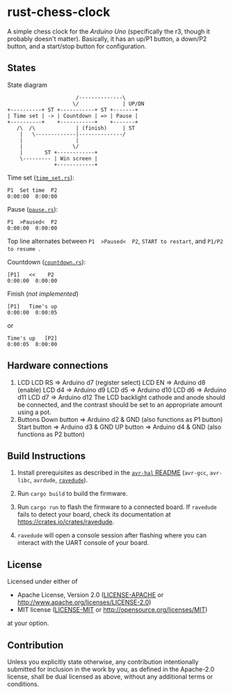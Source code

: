# rust-chess-clock

A simple chess clock for the _Arduino Uno_ (specifically the r3, though it probably doesn't matter). Basically, it has an up/P1 button, a down/P2 button, and a start/stop button for configuration.

## States

State diagram
```
                      /--------------\
                     \/              | UP/DN
+----------+ ST +-----------+ ST +-------+
| Time set | -> | Countdown | => | Pause |
+----------+    +-----------+    +-------+
   /\  /\             | (finish)     | ST
    |   \-------------|--------------/
    |                 |
    |                \/
    |       ST +------------+
    \--------- | Win screen |
               +------------+
```

Time set ([`time_set.rs`](./src/time_set.rs)):
```
P1  Set time  P2
0:00:00  0:00:00
```

Pause ([`pause.rs`](./src/pause.rs)):
```
P1  >Paused<  P2
0:00:00  0:00:00
```
Top line alternates between `P1  >Paused<  P2`, `START to restart`, and `P1/P2 to resume `.

Countdown ([`countdown.rs`](./src/countdown.rs)):
```
[P1]   <<    P2 
0:00:00  0:00:00
```

Finish (*not implemented*)
```
[P1]   Time's up
0:00:00  0:00:05
```
or
```
Time's up   [P2]
0:00:05  0:00:00
```

## Hardware connections

1. LCD
   LCD RS => Arduino d7 (register select)
   LCD EN => Arduino d8 (enable)
   LCD d4 => Arduino d9
   LCD d5 => Arduino d10
   LCD d6 => Arduino d11
   LCD d7 => Arduino d12
   The LCD backlight cathode and anode should be connected, and the contrast should be set to an appropriate amount using a pot.
2. Buttons
   Down button => Arduino d2 & GND (also functions as P1 button)
   Start button => Arduino d3 & GND
   UP button => Arduino d4 & GND (also functions as P2 button)

## Build Instructions
1. Install prerequisites as described in the [`avr-hal` README] (`avr-gcc`, `avr-libc`, `avrdude`, [`ravedude`]).

2. Run `cargo build` to build the firmware.

3. Run `cargo run` to flash the firmware to a connected board.  If `ravedude`
   fails to detect your board, check its documentation at
   <https://crates.io/crates/ravedude>.

4. `ravedude` will open a console session after flashing where you can interact
   with the UART console of your board.

[`avr-hal` README]: https://github.com/Rahix/avr-hal#readme
[`ravedude`]: https://crates.io/crates/ravedude

## License
Licensed under either of

 - Apache License, Version 2.0
   ([LICENSE-APACHE](LICENSE-APACHE) or <http://www.apache.org/licenses/LICENSE-2.0>)
 - MIT license
   ([LICENSE-MIT](LICENSE-MIT) or <http://opensource.org/licenses/MIT>)

at your option.

## Contribution
Unless you explicitly state otherwise, any contribution intentionally submitted
for inclusion in the work by you, as defined in the Apache-2.0 license, shall
be dual licensed as above, without any additional terms or conditions.
